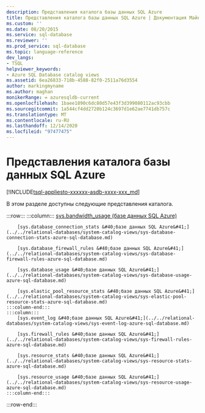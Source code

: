 ```yaml
---
description: Представления каталога базы данных SQL Azure
title: Представления каталога базы данных SQL Azure | Документация Майкрософт
ms.custom: ''
ms.date: 08/20/2015
ms.service: sql-database
ms.reviewer: ''
ms.prod_service: sql-database
ms.topic: language-reference
dev_langs:
- TSQL
helpviewer_keywords:
- Azure SQL Database catalog views
ms.assetid: 6ea26833-718b-4588-82f0-2511a76d3554
author: markingmyname
ms.author: maghan
monikerRange: = azuresqldb-current
ms.openlocfilehash: 1baee1890c6dc80d57e43f3d399080112ac93cbb
ms.sourcegitcommit: 1a544cf4dd2720b124c3697d1e62ae7741db757c
ms.translationtype: MT
ms.contentlocale: ru-RU
ms.lasthandoff: 12/14/2020
ms.locfileid: "97477475"
---
```

# <a name="azure-sql-database-catalog-views"></a>Представления каталога базы данных SQL Azure
[!INCLUDE[tsql-appliesto-xxxxxx-asdb-xxxx-xxx_md](../../includes/tsql-appliesto-xxxxxx-asdb-xxxx-xxx-md.md)]

В этом разделе доступны следующие представления каталога.  

:::row:::
    :::column:::
        [sys.bandwidth_usage &#40;базе данных SQL Azure&#41;](../../relational-databases/system-catalog-views/sys-bandwidth-usage-azure-sql-database.md)

        [sys.database_connection_stats &#40;базе данных SQL Azure&#41;](../../relational-databases/system-catalog-views/sys-database-connection-stats-azure-sql-database.md)

        [sys.database_firewall_rules &#40;базе данных SQL Azure&#41;](../../relational-databases/system-catalog-views/sys-database-firewall-rules-azure-sql-database.md)

        [sys.database_usage &#40;базе данных SQL Azure&#41;](../../relational-databases/system-catalog-views/sys-database-usage-azure-sql-database.md)

        [sys.elastic_pool_resource_stats &#40;базе данных SQL Azure&#41;](../../relational-databases/system-catalog-views/sys-elastic-pool-resource-stats-azure-sql-database.md)
    :::column-end:::
    :::column:::
        [sys.event_log &#40;базе данных SQL Azure&#41;](../../relational-databases/system-catalog-views/sys-event-log-azure-sql-database.md)

        [sys.firewall_rules &#40;базе данных SQL Azure&#41;](../../relational-databases/system-catalog-views/sys-firewall-rules-azure-sql-database.md)

        [sys.resource_stats &#40;базе данных SQL Azure&#41;](../../relational-databases/system-catalog-views/sys-resource-stats-azure-sql-database.md)

        [sys.resource_usage &#40;базе данных SQL Azure&#41;](../../relational-databases/system-catalog-views/sys-resource-usage-azure-sql-database.md)
    :::column-end:::
:::row-end:::
